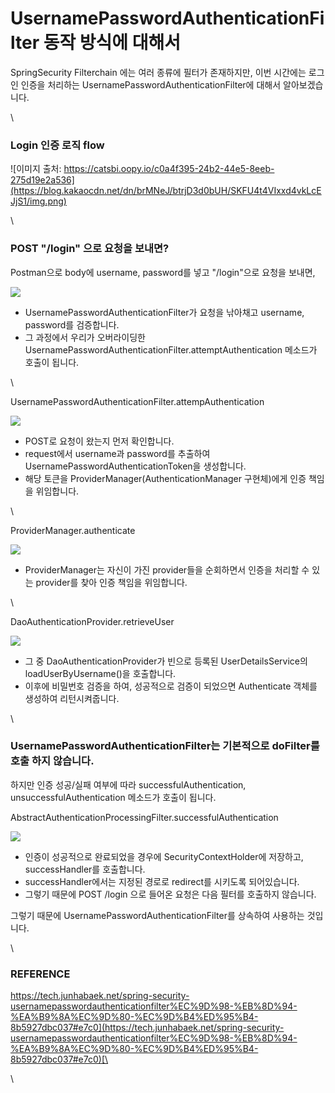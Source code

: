 # UsernamePasswordAuthenticationFilter 동작 방식에 대해서

SpringSecurity Filterchain 에는 여러 종류에 필터가 존재하지만, 이번 시간에는 로그인 인증을 처리하는 UsernamePasswordAuthenticationFilter에 대해서 알아보겠습니다.

\


### Login 인증 로직 flow



![이미지 출처: https://catsbi.oopy.io/c0a4f395-24b2-44e5-8eeb-275d19e2a536](https://blog.kakaocdn.net/dn/brMNeJ/btrjD3d0bUH/SKFU4t4VIxxd4vkLcEJjS1/img.png)

\


### POST "/login" 으로 요청을 보내면?

Postman으로 body에 username, password를 넣고 "/login"으로 요청을 보내면,

![](https://blog.kakaocdn.net/dn/cEvcVB/btrjBxNlft7/HY7PWmnqlTNOymROBN2P2K/img.png)

* UsernamePasswordAuthenticationFilter가 요청을 낚아채고 username, password를 검증합니다.
* 그 과정에서 우리가 오버라이딩한 UsernamePasswordAuthenticationFilter.attemptAuthentication 메소드가 호출이 됩니다.

\


UsernamePasswordAuthenticationFilter.attempAuthentication

![](https://blog.kakaocdn.net/dn/KuHGK/btrjEV0U91M/LMUKe9EUMOmKzMhRXyvH5K/img.png)

* POST로 요청이 왔는지 먼저 확인합니다.
* request에서 username과 password를 추출하여 UsernamePasswordAuthenticationToken을 생성합니다.
* 해당 토큰을 ProviderManager(AuthenticationManager 구현체)에게 인증 책임을 위임합니다.

\


ProviderManager.authenticate

![](https://blog.kakaocdn.net/dn/NClGs/btrjFAhQjrw/gH0tNzY0gKkyQq4Mpv0sKk/img.png)

* ProviderManager는 자신이 가진 provider들을 순회하면서 인증을 처리할 수 있는 provider를 찾아 인증 책임을 위임합니다.

\


DaoAuthenticationProvider.retrieveUser

![](https://blog.kakaocdn.net/dn/IAlaY/btrjJzvAFor/CPA7njPpNp1KK1OhfDHEvk/img.png)

* 그 중 DaoAuthenticationProvider가 빈으로 등록된 UserDetailsService의 loadUserByUsername()을 호출합니다.
* 이후에 비밀번호 검증을 하여, 성공적으로 검증이 되었으면 Authenticate 객체를 생성하여 리턴시켜줍니다.

\


### UsernamePasswordAuthenticationFilter는 기본적으로 doFilter를 호출 하지 않습니다.

하지만 인증 성공/실패 여부에 따라 successfulAuthentication, unsuccessfulAuthentication 메소드가 호출이 됩니다.

AbstractAuthenticationProcessingFilter.successfulAuthentication

![](https://blog.kakaocdn.net/dn/8Pibh/btrjEUOvTn0/g8PZda9DpkerbOSuc4VeS1/img.png)

* 인증이 성공적으로 완료되었을 경우에 SecurityContextHolder에 저장하고, successHandler를 호출합니다.
* successHandler에서는 지정된 경로로 redirect를 시키도록 되어있습니다.
* 그렇기 때문에 POST /login 으로 들어온 요청은 다음 필터를 호출하지 않습니다.

그렇기 때문에 UsernamePasswordAuthenticationFilter를 상속하여 사용하는 것입니다.

\


### REFERENCE

[https://tech.junhabaek.net/spring-security-usernamepasswordauthenticationfilter%EC%9D%98-%EB%8D%94-%EA%B9%8A%EC%9D%80-%EC%9D%B4%ED%95%B4-8b5927dbc037#e7c0](https://tech.junhabaek.net/spring-security-usernamepasswordauthenticationfilter%EC%9D%98-%EB%8D%94-%EA%B9%8A%EC%9D%80-%EC%9D%B4%ED%95%B4-8b5927dbc037#e7c0)[\
](https://tech.junhabaek.net/spring-security-usernamepasswordauthenticationfilter%EC%9D%98-%EB%8D%94-%EA%B9%8A%EC%9D%80-%EC%9D%B4%ED%95%B4-8b5927dbc037#e7c0)

\
